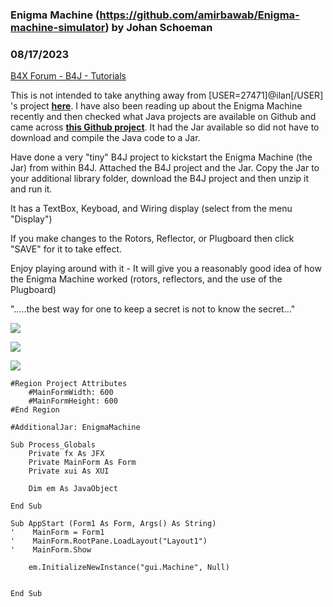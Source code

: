 ### Enigma Machine (https://github.com/amirbawab/Enigma-machine-simulator) by Johan Schoeman
### 08/17/2023
[B4X Forum - B4J - Tutorials](https://www.b4x.com/android/forum/threads/149644/)

This is not intended to take anything away from [USER=27471]@ilan[/USER] 's project [**here**](https://www.b4x.com/android/forum/threads/enigma-machine-source-included.137484/). I have also been reading up about the Enigma Machine recently and then checked what Java projects are available on Github and came across [**this Github project**](https://github.com/amirbawab/Enigma-machine-simulator). It had the Jar available so did not have to download and compile the Java code to a Jar.  
  
  
  
Have done a very "tiny" B4J project to kickstart the Enigma Machine (the Jar) from within B4J. Attached the B4J project and the Jar. Copy the Jar to your additional library folder, download the B4J project and then unzip it and run it.  
  
It has a TextBox, Keyboad, and Wiring display (select from the menu "Display")  
  
If you make changes to the Rotors, Reflector, or Plugboard then click "SAVE" for it to take effect.  
  
Enjoy playing around with it - It will give you a reasonably good idea of how the Enigma Machine worked (rotors, reflectors, and the use of the Plugboard)  
  
"…..the best way for one to keep a secret is not to know the secret…"  
  
![](https://www.b4x.com/android/forum/attachments/144858)  
  
![](https://www.b4x.com/android/forum/attachments/144859)  
  
![](https://www.b4x.com/android/forum/attachments/144860)  
  

```B4X
#Region Project Attributes  
    #MainFormWidth: 600  
    #MainFormHeight: 600  
#End Region  
  
#AdditionalJar: EnigmaMachine  
  
Sub Process_Globals  
    Private fx As JFX  
    Private MainForm As Form  
    Private xui As XUI  
     
    Dim em As JavaObject    
  
End Sub  
  
Sub AppStart (Form1 As Form, Args() As String)  
'    MainForm = Form1  
'    MainForm.RootPane.LoadLayout("Layout1")  
'    MainForm.Show  
  
    em.InitializeNewInstance("gui.Machine", Null)  
     
     
End Sub
```